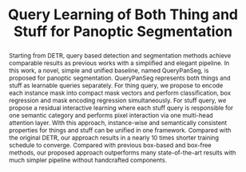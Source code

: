 ---
# Documentation: https://wowchemy.com/docs/managing-content/

title: "Query Learning of Both Thing and Stuff for Panoptic Segmentation"
authors: [Shilin Xu, Xiangtai Li, Yibo Yang, Hongyang Li, Guangliang Cheng, Yunhai Tong]
date:
doi: ""

# Schedule page publish date (NOT publication's date).
publishDate:

# Publication type.
# Legend: 0 = Uncategorized; 1 = Conference paper; 2 = Journal article;
# 3 = Preprint / Working Paper; 4 = Report; 5 = Book; 6 = Book section;
# 7 = Thesis; 8 = Patent
publication_types: ["1"]

# Publication name and optional abbreviated publication name.
publication: "In *2022 IEEE International Conference on Image Processing (ICIP)*"
publication_short: "*ICIP, 2022*"

abstract: "Starting from DETR, query based detection and segmentation methods achieve comparable results as previous works with a simplified and elegant pipeline. In this work, a novel, simple and unified baseline, named QueryPanSeg, is proposed for panoptic segmentation. QueryPanSeg represents both things and stuff as learnable queries separately. For thing query, we propose to encode each instance mask into compact mask vectors and perform classification, box regression and mask encoding regression simultaneously. For stuff query, we propose a residual interactive learning where each stuff query is responsible for one semantic category and performs pixel interaction via one multi-head attention layer. With this approach, instance-wise and semantically consistent properties for things and stuff can be unified in one framework. Compared with the original DETR, our approach results in a nearly 10 times shorter training schedule to converge. Compared with previous box-based and box-free methods, our proposed approach outperforms many state-of-the-art results with much simpler pipeline without handcrafted components."

# Summary. An optional shortened abstract.
summary: ""

tags: []
categories: []
featured: true

# Custom links (optional).
#   Uncomment and edit lines below to show custom links.
links:
- name: PDF
  url: https://ieeexplore.ieee.org/abstract/document/9897546
  icon_pack: fas
  icon: file-pdf

url_pdf: 
url_code: 
url_dataset:
url_poster:
url_project:
url_slides:
url_source: 
url_video:

# Featured image
# To use, add an image named `featured.jpg/png` to your page's folder. 
# Focal points: Smart, Center, TopLeft, Top, TopRight, Left, Right, BottomLeft, Bottom, BottomRight.
image:
  caption: ""
  focal_point: ""
  preview_only: false

# Associated Projects (optional).
#   Associate this publication with one or more of your projects.
#   Simply enter your project's folder or file name without extension.
#   E.g. `internal-project` references `content/project/internal-project/index.md`.
#   Otherwise, set `projects: []`.
projects: []

# Slides (optional).
#   Associate this publication with Markdown slides.
#   Simply enter your slide deck's filename without extension.
#   E.g. `slides: "example"` references `content/slides/example/index.md`.
#   Otherwise, set `slides: ""`.
slides: ""
---